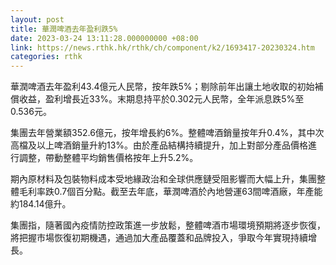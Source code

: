 ```yaml
---
layout: post
title: 華潤啤酒去年盈利跌5%
date: 2023-03-24 13:11:28.000000000 +08:00
link: https://news.rthk.hk/rthk/ch/component/k2/1693417-20230324.htm
categories: rthk
---
```


華潤啤酒去年盈利43.4億元人民幣，按年跌5%；剔除前年出讓土地收取的初始補償收益，盈利增長近33%。末期息持平於0.302元人民幣，全年派息跌5%至0.536元。

集團去年營業額352.6億元，按年增長約6%。整體啤酒銷量按年升0.4%，其中次高檔及以上啤酒銷量升約13%。由於產品結構持續提升，加上對部分產品價格進行調整，帶動整體平均銷售價格按年上升5.2%。

期內原材料及包裝物料成本受地緣政治和全球供應鏈受阻影響而大幅上升，集團整體毛利率跌0.7個百分點。截至去年底，華潤啤酒於內地營運63間啤酒廠，年產能約184.14億升。

集團指，隨著國內疫情防控政策進一步放鬆，整體啤酒市場環境預期將逐步恢復，將把握市場恢復初期機遇，通過加大產品覆蓋和品牌投入，爭取今年實現持續增長。
